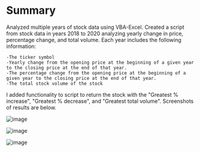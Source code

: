 # Summary 

Analyzed multiple years of stock data using VBA-Excel. Created a script from stock data in years 2018 to 2020 analyzing yearly change in price, percentage change, and total volume. Each year includes the following information:

    -The ticker symbol
    -Yearly change from the opening price at the beginning of a given year to the closing price at the end of that year.
    -The percentage change from the opening price at the beginning of a given year to the closing price at the end of that year.
    -The total stock volume of the stock

I added functionality to script to return the stock with the "Greatest % increase", "Greatest % decrease", and "Greatest total volume". Screenshots of results are below. 

![image](https://user-images.githubusercontent.com/119978382/217462138-55ffad70-4b0f-4258-97f8-23fc8d60c60f.png)

![image](https://user-images.githubusercontent.com/119978382/217463100-6f1fc16b-b219-467f-9841-2c663432ba18.png)

![image](https://user-images.githubusercontent.com/119978382/217463629-ab3fc693-00da-4869-a0f4-be5103019ca8.png)


